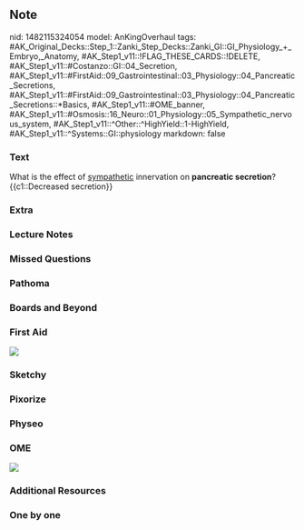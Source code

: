 ## Note
nid: 1482115324054
model: AnKingOverhaul
tags: #AK_Original_Decks::Step_1::Zanki_Step_Decks::Zanki_GI::GI_Physiology_+_Embryo,_Anatomy, #AK_Step1_v11::!FLAG_THESE_CARDS::!DELETE, #AK_Step1_v11::#Costanzo::GI::04_Secretion, #AK_Step1_v11::#FirstAid::09_Gastrointestinal::03_Physiology::04_Pancreatic_Secretions, #AK_Step1_v11::#FirstAid::09_Gastrointestinal::03_Physiology::04_Pancreatic_Secretions::*Basics, #AK_Step1_v11::#OME_banner, #AK_Step1_v11::#Osmosis::16_Neuro::01_Physiology::05_Sympathetic_nervous_system, #AK_Step1_v11::^Other::^HighYield::1-HighYield, #AK_Step1_v11::^Systems::GI::physiology
markdown: false

### Text
<div>
  <div>
    What is the effect of <u>sympathetic</u> innervation on
    <b>pancreatic secretion</b>?
  </div>
  <div>
    {{c1::Decreased secretion}}
  </div>
</div>

### Extra


### Lecture Notes


### Missed Questions


### Pathoma


### Boards and Beyond


### First Aid
<img src="tmpppc5cO.png">

### Sketchy


### Pixorize


### Physeo


### OME
<div class="ome-widget">
  <a href="https://onlinemeded.org?ref=anki"><img src=
  "_OME_AnkiFlashcards_General_3.png"></a>
</div>

### Additional Resources


### One by one

